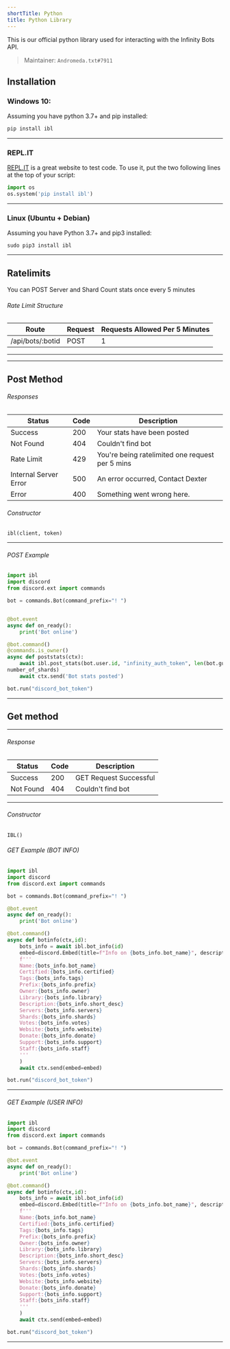 ```yaml
---
shortTitle: Python
title: Python Library
---
```


This is our official python library used for interacting with the Infinity Bots API.

> Maintainer: `Andromeda.txt#7911`

## Installation

### Windows 10:
Assuming you have python 3.7+ and pip installed:
```python
pip install ibl
```
--- 

### REPL.IT
[REPL.IT](https://repl.it) is a great website to test code. To use it, put the two following lines at the top of your script:
```python
import os
os.system('pip install ibl')
```

---

### Linux (Ubuntu + Debian)
Assuming you have Python 3.7+ and pip3 installed:
```
sudo pip3 install ibl
```

---

## Ratelimits
You can POST Server and Shard Count stats once every 5 minutes

###### Rate Limit Structure
| Route	| Request | Requests Allowed Per 5 Minutes |
|--------------|----------|--------------|
/api/bots/:botid | POST | 1 | 

---

---

## Post Method

<Route method="POST" path="/api/bots/:botid" auth /> 

###### Responses
Status | Code | Description
|---------- |----------|----------|
Success | 200 | Your stats have been posted |
Not Found | 404 | Couldn't find bot |
Rate Limit | 429 | You're being ratelimited one request per 5 mins |
Internal Server Error | 500 | An error occurred, Contact Dexter |
Error | 400 | Something went wrong here. | 


###### Constructor
```
ibl(client, token)
```

---

###### POST Example
```python
import ibl
import discord
from discord.ext import commands

bot = commands.Bot(command_prefix="! ")


@bot.event
async def on_ready():
    print('Bot online')

@bot.command()
@commands.is_owner()
async def poststats(ctx):
    await ibl.post_stats(bot.user.id, "infinity_auth_token", len(bot.guilds), 
number_of_shards)
    await ctx.send('Bot stats posted')

bot.run("discord_bot_token")
```

---

## Get method

<Route method="GET" path="/api/bots/:botid/info" /> 

---

###### Response
Status | Code | Description
|---------- |----------|----------|
Success | 200 | GET Request Successful |
Not Found | 404 | Couldn't find bot |  

---

###### Constructor
```
IBL()
```

###### GET Example (BOT INFO)
```python
import ibl
import discord
from discord.ext import commands

bot = commands.Bot(command_prefix="! ")

@bot.event
async def on_ready():
    print('Bot online')

@bot.command()
async def botinfo(ctx,id):
    bots_info = await ibl.bot_info(id)
    embed=discord.Embed(title=f"Info on {bots_info.bot_name}", description = 
    f'''
    Name:{bots_info.bot_name}
    Certified:{bots_info.certified}
    Tags:{bots_info.tags}
    Prefix:{bots_info.prefix}
    Owner:{bots_info.owner}
    Library:{bots_info.library}
    Description:{bots_info.short_desc}
    Servers:{bots_info.servers}
    Shards:{bots_info.shards}
    Votes:{bots_info.votes}
    Website:{bots_info.website}
    Donate:{bots_info.donate}
    Support:{bots_info.support}
    Staff:{bots_info.staff}
    '''
    )
    await ctx.send(embed=embed)

bot.run("discord_bot_token")
```
---

###### GET Example (USER INFO)

<Route method="GET" path="/api/users/:userid" /> 

```python
import ibl
import discord
from discord.ext import commands

bot = commands.Bot(command_prefix="! ")

@bot.event
async def on_ready():
    print('Bot online')

@bot.command()
async def botinfo(ctx,id):
    bots_info = await ibl.bot_info(id)
    embed=discord.Embed(title=f"Info on {bots_info.bot_name}", description = 
    f'''
    Name:{bots_info.bot_name}
    Certified:{bots_info.certified}
    Tags:{bots_info.tags}
    Prefix:{bots_info.prefix}
    Owner:{bots_info.owner}
    Library:{bots_info.library}
    Description:{bots_info.short_desc}
    Servers:{bots_info.servers}
    Shards:{bots_info.shards}
    Votes:{bots_info.votes}
    Website:{bots_info.website}
    Donate:{bots_info.donate}
    Support:{bots_info.support}
    Staff:{bots_info.staff}
    '''
    )
    await ctx.send(embed=embed)

bot.run("discord_bot_token")
```
---
